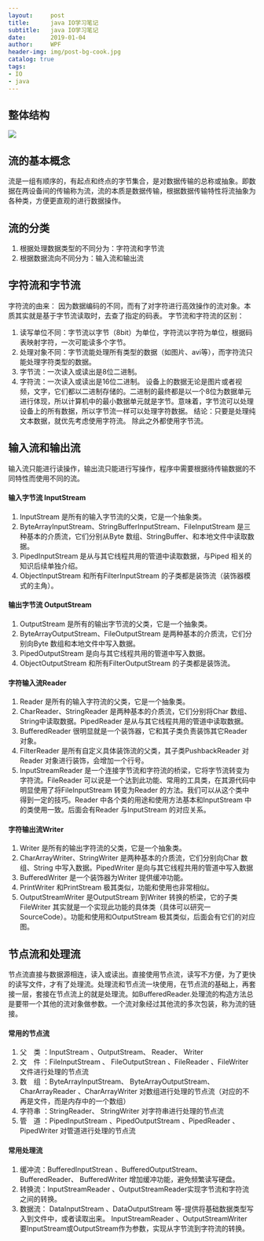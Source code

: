 ```yaml
---
layout:     post
title:      java IO学习笔记
subtitle:   java IO学习笔记
date:       2019-01-04
author:     WPF
header-img: img/post-bg-cook.jpg
catalog: true
tags:
- IO
- java
---
```

## 整体结构

![](https://images2015.cnblogs.com/blog/1186236/201706/1186236-20170628084745102-439177264.png)

## 流的基本概念
流是一组有顺序的，有起点和终点的字节集合，是对数据传输的总称或抽象。即数据在两设备间的传输称为流，流的本质是数据传输，根据数据传输特性将流抽象为各种类，方便更直观的进行数据操作。

## 流的分类
1. 根据处理数据类型的不同分为：字符流和字节流
2. 根据数据流向不同分为：输入流和输出流

## 字符流和字节流
字符流的由来： 因为数据编码的不同，而有了对字符进行高效操作的流对象。本质其实就是基于字节流读取时，去查了指定的码表。 字节流和字符流的区别：
1. 读写单位不同：字节流以字节（8bit）为单位，字符流以字符为单位，根据码表映射字符，一次可能读多个字节。
2. 处理对象不同：字节流能处理所有类型的数据（如图片、avi等），而字符流只能处理字符类型的数据。
3. 字节流：一次读入或读出是8位二进制。
4. 字符流：一次读入或读出是16位二进制。
设备上的数据无论是图片或者视频，文字，它们都以二进制存储的。二进制的最终都是以一个8位为数据单元进行体现，所以计算机中的最小数据单元就是字节。意味着，字节流可以处理设备上的所有数据，所以字节流一样可以处理字符数据。
结论：只要是处理纯文本数据，就优先考虑使用字符流。 除此之外都使用字节流。
## 输入流和输出流
输入流只能进行读操作，输出流只能进行写操作，程序中需要根据待传输数据的不同特性而使用不同的流。
#### 输入字节流 InputStream
1. InputStream 是所有的输入字节流的父类，它是一个抽象类。
2. ByteArrayInputStream、StringBufferInputStream、FileInputStream 是三种基本的介质流，它们分别从Byte 数组、StringBuffer、和本地文件中读取数据。
3. PipedInputStream 是从与其它线程共用的管道中读取数据，与Piped 相关的知识后续单独介绍。
4. ObjectInputStream 和所有FilterInputStream 的子类都是装饰流（装饰器模式的主角）。

#### 输出字节流 OutputStream
1. OutputStream 是所有的输出字节流的父类，它是一个抽象类。
2. ByteArrayOutputStream、FileOutputStream 是两种基本的介质流，它们分别向Byte 数组和本地文件中写入数据。
3. PipedOutputStream 是向与其它线程共用的管道中写入数据。
4. ObjectOutputStream 和所有FilterOutputStream 的子类都是装饰流。

#### 字符输入流Reader
1. Reader 是所有的输入字符流的父类，它是一个抽象类。
2. CharReader、StringReader 是两种基本的介质流，它们分别将Char 数组、String中读取数据。PipedReader 是从与其它线程共用的管道中读取数据。
3. BufferedReader 很明显就是一个装饰器，它和其子类负责装饰其它Reader 对象。
4. FilterReader 是所有自定义具体装饰流的父类，其子类PushbackReader 对Reader 对象进行装饰，会增加一个行号。
5. InputStreamReader 是一个连接字节流和字符流的桥梁，它将字节流转变为字符流。FileReader 可以说是一个达到此功能、常用的工具类，在其源代码中明显使用了将FileInputStream 转变为Reader 的方法。我们可以从这个类中得到一定的技巧。Reader 中各个类的用途和使用方法基本和InputStream 中的类使用一致。后面会有Reader 与InputStream 的对应关系。

#### 字符输出流Writer
1. Writer 是所有的输出字符流的父类，它是一个抽象类。
2. CharArrayWriter、StringWriter 是两种基本的介质流，它们分别向Char 数组、String 中写入数据。PipedWriter 是向与其它线程共用的管道中写入数据
3. BufferedWriter 是一个装饰器为Writer 提供缓冲功能。
4. PrintWriter 和PrintStream 极其类似，功能和使用也非常相似。
5. OutputStreamWriter 是OutputStream 到Writer 转换的桥梁，它的子类FileWriter 其实就是一个实现此功能的具体类（具体可以研究一SourceCode）。功能和使用和OutputStream 极其类似，后面会有它们的对应图。

## 节点流和处理流
节点流直接与数据源相连，读入或读出。直接使用节点流，读写不方便，为了更快的读写文件，才有了处理流。处理流和节点流一块使用，在节点流的基础上，再套接一层，套接在节点流上的就是处理流。如BufferedReader.处理流的构造方法总是要带一个其他的流对象做参数。一个流对象经过其他流的多次包装，称为流的链接。

#### 常用的节点流
1. 父　类 ：InputStream 、OutputStream、 Reader、 Writer
2. 文　件 ：FileInputStream 、 FileOutputStrean 、FileReader 、FileWriter 文件进行处理的节点流
3. 数　组 ：ByteArrayInputStream、 ByteArrayOutputStream、 CharArrayReader 、CharArrayWriter 对数组进行处理的节点流（对应的不再是文件，而是内存中的一个数组）
4. 字符串 ：StringReader、 StringWriter 对字符串进行处理的节点流
5. 管　道 ：PipedInputStream 、PipedOutputStream 、PipedReader 、PipedWriter 对管道进行处理的节点流

#### 常用处理流
1. 缓冲流：BufferedInputStrean 、BufferedOutputStream、 BufferedReader、 BufferedWriter 增加缓冲功能，避免频繁读写硬盘。
2. 转换流：InputStreamReader 、OutputStreamReader实现字节流和字符流之间的转换。
3. 数据流： DataInputStream 、DataOutputStream 等-提供将基础数据类型写入到文件中，或者读取出来。
InputStreamReader 、OutputStreamWriter 要InputStream或OutputStream作为参数，实现从字节流到字符流的转换。








